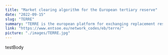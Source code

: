 ```yaml
---
title: "Market clearing algorithm for the European tertiary reserve"
date: "2022-09-15"
slug: "TERRE"
summary: "TERRE is the european platform for exchanging replacement reserves in Europe, following the Electricity Balancing guideline. I was involved in the implementation and validation of the TERRE auction clearing algorithm, a MILP/MIQ algorithm whose purpose is to provide an optimal selection of offers to satisfy TSO needs according to several criteria. I also developped a fallback heuristic in Java, in case the optimization failed. (MILP/ MIQP/ Mosel/ XPRESS/ Jenkins/ Java / Docker / RabbitMQ / MongoDB)"
link: "https://www.entsoe.eu/network_codes/eb/terre/"
picture: "./images/TERRE.jpg"
---
```


testBody